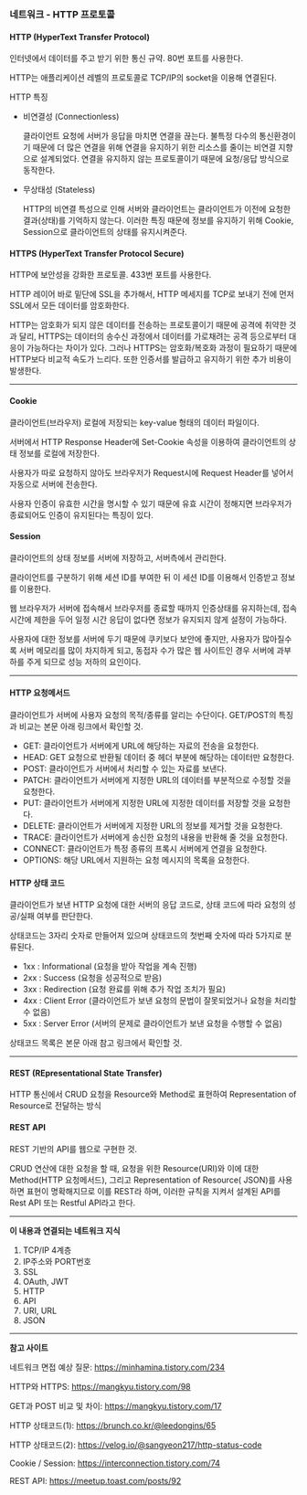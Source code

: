### 네트워크 - HTTP 프로토콜



#### **HTTP** (**H**yper**T**ext **T**ransfer **P**rotocol)

인터넷에서 데이터를 주고 받기 위한 통신 규약. 80번 포트를 사용한다.

HTTP는 애플리케이션 레벨의 프로토콜로 TCP/IP의 socket을 이용해 연결된다.



HTTP 특징

* 비연결성 (Connectionless)

  클라이언트 요청에 서버가 응답을 마치면 연결을 끊는다.  불특정 다수의 통신환경이기 때문에 더 많은 연결을 위해 연결을 유지하기 위한 리소스를 줄이는 비연결 지향으로 설계되었다. 연결을 유지하지 않는 프로토콜이기 때문에 요청/응답 방식으로 동작한다.

* 무상태성 (Stateless)

  HTTP의 비연결 특성으로 인해 서버와 클라이언트는 클라이언트가 이전에 요청한 결과(상태)를 기억하지 않는다. 이러한 특징 때문에 정보를 유지하기 위해 Cookie, Session으로 클라이언트의 상태를 유지시켜준다.



#### **HTTPS **(**H**yper**T**ext **T**ransfer **P**rotocol **S**ecure)

HTTP에 보안성을 강화한 프로토콜. 433번 포트를 사용한다.

HTTP 레이어 바로 밑단에 SSL을 추가해서, HTTP 메세지를 TCP로 보내기 전에 먼저 SSL에서 모든 데이터를 암호화한다.

HTTP는 암호화가 되지 않은 데이터를 전송하는 프로토콜이기 때문에 공격에 취약한 것과 달리, HTTPS는 데이터의 송수신 과정에서 데이터를 가로채려는 공격 등으로부터 대응이 가능하다는 차이가 있다. 그러나 HTTPS는 암호화/복호화 과정이 필요하기 때문에 HTTP보다 비교적 속도가 느리다. 또한 인증서를 발급하고 유지하기 위한 추가 비용이 발생한다.



------



#### **Cookie**

클라이언트(브라우저) 로컬에 저장되는 key-value 형태의 데이터 파일이다. 

서버에서 HTTP Response Header에 Set-Cookie 속성을 이용하여 클라이언트의 상태 정보를 로컬에 저장한다.

사용자가 따로 요청하지 않아도 브라우저가 Request시에 Request Header를 넣어서 자동으로 서버에 전송한다.

사용자 인증이 유효한 시간을 명시할 수 있기 때문에 유효 시간이 정해지면 브라우저가 종료되어도 인증이 유지된다는 특징이 있다.



#### **Session**

클라이언트의 상태 정보를 서버에 저장하고, 서버측에서 관리한다.

클라이언트를 구분하기 위해 세션 ID를 부여한 뒤 이 세션 ID를 이용해서 인증받고 정보를 이용한다.

 웹 브라우저가 서버에 접속해서 브라우저를 종료할 때까지 인증상태를 유지하는데, 접속 시간에 제한을 두어 일정 시간 응답이 없다면 정보가 유지되지 않게 설정이 가능하다.

사용자에 대한 정보를 서버에 두기 때문에 쿠키보다 보안에 좋지만, 사용자가 많아질수록 서버 메모리를 많이 차지하게 되고, 동접자 수가 많은 웹 사이트인 경우 서버에 과부하를 주게 되므로 성능 저하의 요인이다.



------



#### **HTTP  요청메서드**

클라이언트가 서버에 사용자 요청의 목적/종류를 알리는 수단이다. GET/POST의 특징과 비교는 본문 아래 링크에서 확인할 것.

- GET: 클라이언트가 서버에게 URL에 해당하는 자료의 전송을 요청한다.
- HEAD: GET 요청으로 반환될 데이터 중 헤더 부분에 해당하는 데이터만 요청한다.
- POST: 클라이언트가 서버에서 처리할 수 있는 자료를 보낸다. 
- PATCH: 클라이언트가 서버에게 지정한 URL의 데이터를 부분적으로 수정할 것을 요청한다.
- PUT: 클라이언트가 서버에게 지정한 URL에 지정한 데이터를 저장할 것을 요청한다.
- DELETE: 클라이언트가 서버에게 지정한 URL의 정보를 제거할 것을 요청한다.
- TRACE: 클라이언트가 서버에게 송신한 요청의 내용을 반환해 줄 것을 요청한다.
- CONNECT: 클라이언트가 특정 종류의 프록시 서버에게 연결을 요청한다.
- OPTIONS: 해당 URL에서 지원하는  요청 메시지의 목록을 요청한다.



#### **HTTP 상태 코드**

클라이언트가 보낸 HTTP 요청에 대한 서버의 응답 코드로, 상태 코드에 따라 요청의 성공/실패 여부를 판단한다.

상태코드는 3자리 숫자로 만들어져 있으며 상태코드의 첫번째 숫자에 따라 5가지로 분류된다.

- 1xx : Informational (요청을 받아 작업을 계속 진행)
- 2xx : Success (요청을 성공적으로 받음)
- 3xx : Redirection (요청 완료를 위해 추가 작업 조치가 필요)
- 4xx : Client Error (클라이언트가 보낸 요청의 문법이 잘못되었거나 요청을 처리할 수 없음)
- 5xx : Server Error (서버의 문제로 클라이언트가 보낸 요청을 수행할 수 없음)

상태코드 목록은 본문 아래 참고 링크에서 확인할 것.



------



#### **REST** (REpresentational State Transfer)

HTTP 통신에서 CRUD 요청을 Resource와 Method로 표현하여 Representation of Resource로 전달하는 방식



#### **REST API**

REST 기반의 API를 웹으로 구현한 것.

CRUD 연산에 대한 요청을 할 때, 요청을 위한 Resource(URI)와 이에 대한 Method(HTTP 요청메서드), 그리고 Representation of Resource( JSON)를 사용하면 표현이 명확해지므로 이를 REST라 하며, 이러한 규칙을 지켜서 설계된 API를 Rest API 또는 Restful API라고 한다.



------

**이 내용과 연결되는 네트워크 지식**

1. TCP/IP 4계층
2. IP주소와 PORT번호
3. SSL
4. OAuth, JWT
5. HTTP 
6. API
7. URI, URL
8. JSON



------

**참고 사이트**

네트워크 면접 예상 질문: https://minhamina.tistory.com/234

HTTP와 HTTPS: https://mangkyu.tistory.com/98

GET과 POST 비교 및 차이: https://mangkyu.tistory.com/17

HTTP 상태코드(1): https://brunch.co.kr/@leedongins/65 

HTTP 상태코드(2): https://velog.io/@sangyeon217/http-status-code

Cookie / Session: https://interconnection.tistory.com/74

REST API: https://meetup.toast.com/posts/92
